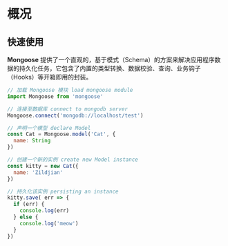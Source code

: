 # 概况

## 快速使用

**Mongoose** 提供了一个直观的，基于模式（Schema）的方案来解决应用程序数据的持久化任务，它包含了内置的类型转换、数据校验、查询、业务钩子（Hooks）等开箱即用的封装。

```javascript
// 加载 Mongoose 模块 load mongoose module
import Mongoose from 'mongoose'

// 连接至数据库 connect to mongodb server
Mongoose.connect('mongodb://localhost/test')

// 声明一个模型 declare Model
const Cat = Mongoose.model('Cat', {
  name: String
})

// 创建一个新的实例 create new Model instance
const kitty = new Cat({
  name: 'Zildjian'
})

// 持久化该实例 persisting an instance
kitty.save( err => {
  if (err) {
    console.log(err)
  } else {
    console.log('meow')
  }
})
```

